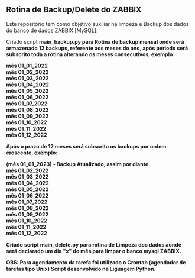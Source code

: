 ## Rotina de Backup/Delete do ZABBIX

Este repositório tem como objetivo auxiliar na limpeza e Backup dos dados do banco de dados ZABBIX [MySQL].

Criado script <strong>main_backup.py<strong/> para Rotina de backup mensal onde será armazenado 12 backups, referente aos meses do ano, após periodo será subscrito toda a rotina alterando os meses consecutivos, exemplo:

  mês 01_01_2022<br>
  mês 01_02_2022<br>
  mês 01_03_2022<br>
  mês 01_04_2022<br>
  mês 01_05_2022<br>
  mês 01_06_2022<br>
  mês 01_07_2022<br>
  mês 01_08_2022<br>
  mês 01_09_2022<br>
  mês 01_10_2022<br>
  mês 01_11_2022<br>
  mês 01_12_2022<br>

Após o prazo de 12 meses será subscrito os backups por ordem crescente, exemplo:

  (mês 01_01_2023) - Backup Atualizado, assim por diante.<br>
  mês 01_02_2022<br>
  mês 01_03_2022<br>
  mês 01_04_2022<br>
  mês 01_05_2022<br>
  mês 01_06_2022<br>
  mês 01_07_2022<br>
  mês 01_08_2022<br>
  mês 01_09_2022<br>
  mês 01_10_2022<br>
  mês 01_11_2022<br>
  mês 01_12_2022<br>


Criado script main_delete.py para rotina de Limpeza dos dados aonde será declarado um dia "x" do mês para limpar o banco mysql ZABBIX. 

OBS:
Para agendamento da tarefa foi utilizado o Crontab (agendador de tarefas tipo Unix)
Script desenvolvido na Liguagem Python.

